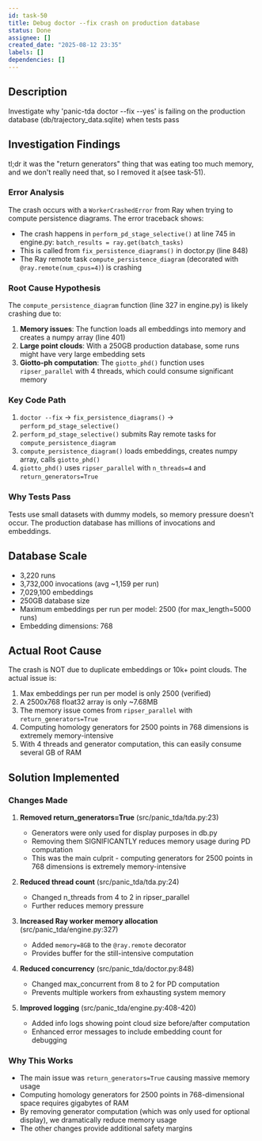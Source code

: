 ```yaml
---
id: task-50
title: Debug doctor --fix crash on production database
status: Done
assignee: []
created_date: "2025-08-12 23:35"
labels: []
dependencies: []
---
```


## Description

Investigate why 'panic-tda doctor --fix --yes' is failing on the production
database (db/trajectory_data.sqlite) when tests pass

## Investigation Findings

tl;dr it was the "return generators" thing that was eating too much memory, and
we don't really need that, so I removed it a(see task-51).

### Error Analysis

The crash occurs with a `WorkerCrashedError` from Ray when trying to compute
persistence diagrams. The error traceback shows:

- The crash happens in `perform_pd_stage_selective()` at line 745 in engine.py:
  `batch_results = ray.get(batch_tasks)`
- This is called from `fix_persistence_diagrams()` in doctor.py (line 848)
- The Ray remote task `compute_persistence_diagram` (decorated with
  `@ray.remote(num_cpus=4)`) is crashing

### Root Cause Hypothesis

The `compute_persistence_diagram` function (line 327 in engine.py) is likely
crashing due to:

1. **Memory issues**: The function loads all embeddings into memory and creates
   a numpy array (line 401)
2. **Large point clouds**: With a 250GB production database, some runs might
   have very large embedding sets
3. **Giotto-ph computation**: The `giotto_phd()` function uses `ripser_parallel`
   with 4 threads, which could consume significant memory

### Key Code Path

1. `doctor --fix` → `fix_persistence_diagrams()` →
   `perform_pd_stage_selective()`
2. `perform_pd_stage_selective()` submits Ray remote tasks for
   `compute_persistence_diagram`
3. `compute_persistence_diagram()` loads embeddings, creates numpy array, calls
   `giotto_phd()`
4. `giotto_phd()` uses `ripser_parallel` with `n_threads=4` and
   `return_generators=True`

### Why Tests Pass

Tests use small datasets with dummy models, so memory pressure doesn't occur.
The production database has millions of invocations and embeddings.

## Database Scale

- 3,220 runs
- 3,732,000 invocations (avg ~1,159 per run)
- 7,029,100 embeddings
- 250GB database size
- Maximum embeddings per run per model: 2500 (for max_length=5000 runs)
- Embedding dimensions: 768

## Actual Root Cause

The crash is NOT due to duplicate embeddings or 10k+ point clouds. The actual
issue is:

1. Max embeddings per run per model is only 2500 (verified)
2. A 2500x768 float32 array is only ~7.68MB
3. The memory issue comes from `ripser_parallel` with `return_generators=True`
4. Computing homology generators for 2500 points in 768 dimensions is extremely
   memory-intensive
5. With 4 threads and generator computation, this can easily consume several GB
   of RAM

## Solution Implemented

### Changes Made

1. **Removed return_generators=True** (src/panic_tda/tda.py:23)

   - Generators were only used for display purposes in db.py
   - Removing them SIGNIFICANTLY reduces memory usage during PD computation
   - This was the main culprit - computing generators for 2500 points in 768
     dimensions is extremely memory-intensive

2. **Reduced thread count** (src/panic_tda/tda.py:24)

   - Changed n_threads from 4 to 2 in ripser_parallel
   - Further reduces memory pressure

3. **Increased Ray worker memory allocation** (src/panic_tda/engine.py:327)

   - Added `memory=8GB` to the `@ray.remote` decorator
   - Provides buffer for the still-intensive computation

4. **Reduced concurrency** (src/panic_tda/doctor.py:848)

   - Changed max_concurrent from 8 to 2 for PD computation
   - Prevents multiple workers from exhausting system memory

5. **Improved logging** (src/panic_tda/engine.py:408-420)
   - Added info logs showing point cloud size before/after computation
   - Enhanced error messages to include embedding count for debugging

### Why This Works

- The main issue was `return_generators=True` causing massive memory usage
- Computing homology generators for 2500 points in 768-dimensional space
  requires gigabytes of RAM
- By removing generator computation (which was only used for optional display),
  we dramatically reduce memory usage
- The other changes provide additional safety margins
